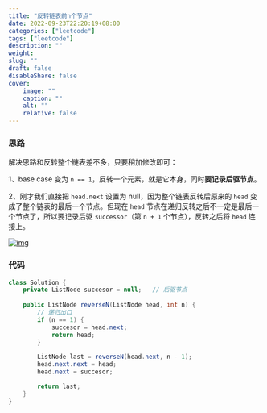 ```yaml
---
title: "反转链表前n个节点"
date: 2022-09-23T22:20:19+08:00
categories: ["leetcode"]
tags: ["leetcode"]
description: ""
weight:
slug: ""
draft: false
disableShare: false
cover:
    image: ""
    caption: ""
    alt: ""
    relative: false
---
```


### 思路

解决思路和反转整个链表差不多，只要稍加修改即可：

1、base case 变为 `n == 1`，反转一个元素，就是它本身，同时**要记录后驱节点**。

2、刚才我们直接把 `head.next` 设置为 null，因为整个链表反转后原来的 `head` 变成了整个链表的最后一个节点。但现在 `head` 节点在递归反转之后不一定是最后一个节点了，所以要记录后驱 `successor`（第 `n + 1` 个节点），反转之后将 `head` 连接上。

[![img](https://labuladong.gitee.io/algo/images/%e5%8f%8d%e8%bd%ac%e9%93%be%e8%a1%a8/7.jpg)](https://labuladong.gitee.io/algo/images/反转链表/7.jpg)

### 代码

```java
class Solution {
    private ListNode succesor = null;	// 后驱节点
    
    public ListNode reverseN(ListNode head, int n) {
        // 递归出口
        if (n == 1) {
            succesor = head.next;
            return head;
        }

        ListNode last = reverseN(head.next, n - 1);
        head.next.next = head;
        head.next = succesor;

        return last;
    }
}
```

